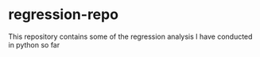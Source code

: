 # regression-repo
This repository contains some of the regression analysis I have conducted in python so far
